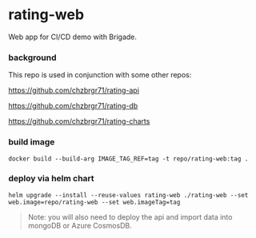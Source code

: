 # rating-web

Web app for CI/CD demo with Brigade.

### background

This repo is used in conjunction with some other repos: 

https://github.com/chzbrgr71/rating-api 

https://github.com/chzbrgr71/rating-db

https://github.com/chzbrgr71/rating-charts 

### build image

`docker build --build-arg IMAGE_TAG_REF=tag -t repo/rating-web:tag .`

### deploy via helm chart

`helm upgrade --install --reuse-values rating-web ./rating-web --set web.image=repo/rating-web --set web.imageTag=tag`

> Note: you will also need to deploy the api and import data into mongoDB or Azure CosmosDB.